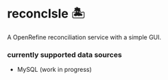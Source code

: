 # reconcIsle 🏝️

A OpenRefine reconciliation service with a simple GUI.

### currently supported data sources
- MySQL (work in progress)

